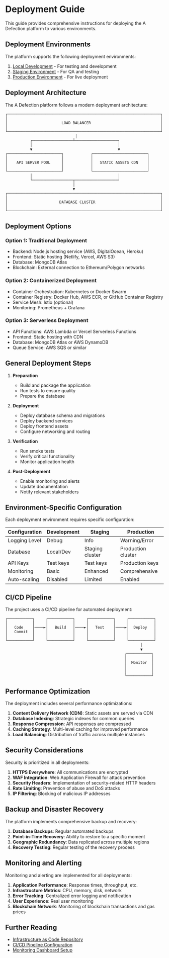 # Deployment Guide

This guide provides comprehensive instructions for deploying the A Defection platform to various environments.

## Deployment Environments

The platform supports the following deployment environments:

1. [Local Development](./local.md) - For testing and development
2. [Staging Environment](./staging.md) - For QA and testing
3. [Production Environment](./production.md) - For live deployment

## Deployment Architecture

The A Defection platform follows a modern deployment architecture:

```
┌────────────────────────────────────────────────────────────────────┐
│                                                                    │
│                        LOAD BALANCER                               │
│                                                                    │
└────────────────────────────────────────────────────────────────────┘
                               │
           ┌──────────────────┴───────────────────┐
           │                                      │
           ▼                                      ▼
┌────────────────────────┐            ┌────────────────────────┐
│                        │            │                        │
│    API SERVER POOL     │            │   STATIC ASSETS CDN    │
│                        │            │                        │
└────────────────────────┘            └────────────────────────┘
           │                                      │
           └──────────────────┬───────────────────┘
                              │
                              ▼
┌────────────────────────────────────────────────────────────────────┐
│                                                                    │
│                       DATABASE CLUSTER                             │
│                                                                    │
└────────────────────────────────────────────────────────────────────┘
```

## Deployment Options

### Option 1: Traditional Deployment

- Backend: Node.js hosting service (AWS, DigitalOcean, Heroku)
- Frontend: Static hosting (Netlify, Vercel, AWS S3)
- Database: MongoDB Atlas
- Blockchain: External connection to Ethereum/Polygon networks

### Option 2: Containerized Deployment

- Container Orchestration: Kubernetes or Docker Swarm
- Container Registry: Docker Hub, AWS ECR, or GitHub Container Registry
- Service Mesh: Istio (optional)
- Monitoring: Prometheus + Grafana

### Option 3: Serverless Deployment

- API Functions: AWS Lambda or Vercel Serverless Functions
- Frontend: Static hosting with CDN
- Database: MongoDB Atlas or AWS DynamoDB
- Queue Service: AWS SQS or similar

## General Deployment Steps

1. **Preparation**
   - Build and package the application
   - Run tests to ensure quality
   - Prepare the database

2. **Deployment**
   - Deploy database schema and migrations
   - Deploy backend services
   - Deploy frontend assets
   - Configure networking and routing

3. **Verification**
   - Run smoke tests
   - Verify critical functionality
   - Monitor application health

4. **Post-Deployment**
   - Enable monitoring and alerts
   - Update documentation
   - Notify relevant stakeholders

## Environment-Specific Configuration

Each deployment environment requires specific configuration:

| Configuration | Development | Staging | Production |
|---------------|-------------|---------|------------|
| Logging Level | Debug | Info | Warning/Error |
| Database | Local/Dev | Staging cluster | Production cluster |
| API Keys | Test keys | Test keys | Production keys |
| Monitoring | Basic | Enhanced | Comprehensive |
| Auto-scaling | Disabled | Limited | Enabled |

## CI/CD Pipeline

The project uses a CI/CD pipeline for automated deployment:

```
┌───────────┐     ┌───────────┐     ┌───────────┐     ┌───────────┐
│           │     │           │     │           │     │           │
│   Code    │────►│   Build   │────►│   Test    │────►│  Deploy   │
│   Commit  │     │           │     │           │     │           │
│           │     │           │     │           │     │           │
└───────────┘     └───────────┘     └───────────┘     └───────────┘
                                                            │
                                                            ▼
                                                     ┌───────────┐
                                                     │           │
                                                     │  Monitor  │
                                                     │           │
                                                     │           │
                                                     └───────────┘
```

## Performance Optimization

The deployment includes several performance optimizations:

1. **Content Delivery Network (CDN)**: Static assets are served via CDN
2. **Database Indexing**: Strategic indexes for common queries
3. **Response Compression**: API responses are compressed
4. **Caching Strategy**: Multi-level caching for improved performance
5. **Load Balancing**: Distribution of traffic across multiple instances

## Security Considerations

Security is prioritized in all deployments:

1. **HTTPS Everywhere**: All communications are encrypted
2. **WAF Integration**: Web Application Firewall for attack prevention
3. **Security Headers**: Implementation of security-related HTTP headers
4. **Rate Limiting**: Prevention of abuse and DoS attacks
5. **IP Filtering**: Blocking of malicious IP addresses

## Backup and Disaster Recovery

The platform implements comprehensive backup and recovery:

1. **Database Backups**: Regular automated backups
2. **Point-in-Time Recovery**: Ability to restore to a specific moment
3. **Geographic Redundancy**: Data replicated across multiple regions
4. **Recovery Testing**: Regular testing of the recovery process

## Monitoring and Alerting

Monitoring and alerting are implemented for all deployments:

1. **Application Performance**: Response times, throughput, etc.
2. **Infrastructure Metrics**: CPU, memory, disk, network
3. **Error Tracking**: Centralized error logging and notification
4. **User Experience**: Real user monitoring
5. **Blockchain Network**: Monitoring of blockchain transactions and gas prices

## Further Reading

- [Infrastructure as Code Repository](https://github.com/yourusername/a-defection-infrastructure)
- [CI/CD Pipeline Configuration](https://github.com/yourusername/a-defection/blob/main/.github/workflows/)
- [Monitoring Dashboard Setup](https://github.com/yourusername/a-defection-monitoring) 